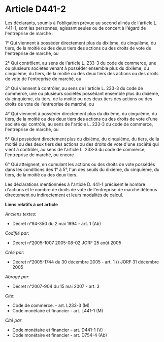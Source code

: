 # Article D441-2

Les déclarants, soumis à l'obligation prévue au second alinéa de l'article L. 441-1, sont les personnes, agissant seules ou
de concert à l'égard de l'entreprise de marché :

1° Qui viennent à posséder directement plus du dixième, du cinquième, du tiers, de la moitié ou des deux tiers des actions ou
des droits de vote de l'entreprise de marché, ou

2° Qui contrôlent, au sens de l'article L. 233-3 du code de commerce, une ou plusieurs sociétés venant à posséder ensemble
plus du dixième, du cinquième, du tiers, de la moitié ou des deux tiers des actions ou des droits de vote de l'entreprise de
marché, ou

3° Qui viennent à contrôler, au sens de l'article L. 233-3 du code de commerce, une ou plusieurs sociétés possédant ensemble
plus du dixième, du cinquième, du tiers, de la moitié ou des deux tiers des actions ou des droits de vote de l'entreprise de
marché, ou

4° Qui viennent à posséder directement plus du dixième, du cinquième, du tiers, de la moitié ou des deux tiers des actions ou
des droits de vote d'une société qui contrôle, au sens de l'article L. 233-3 du code de commerce, l'entreprise de marché, ou

5° Qui possèdent directement plus du dixième, du cinquième, du tiers, de la moitié ou des deux tiers des actions ou des
droits de vote d'une société qui vient à contrôler, au sens de l'article L. 233-3 du code de commerce, l'entreprise de
marché, ou encore

6° Qui atteignent, en cumulant les actions ou des droits de vote possédés dans les conditions des 1° à 5°, l'un des seuils du
dixième, du cinquième, du tiers, de la moitié ou des deux tiers.

Les déclarations mentionnées à l'article D. 441-1 précisent le nombre d'actions et le nombre de droits de vote de
l'entreprise de marché détenus directement ou indirectement et leurs modalités de calcul.

**Liens relatifs à cet article**

_Anciens textes_:

  - Décret n°94-350 du 2 mai 1994 - art. 1 (Ab)

_Codifié par_:

  - Décret n°2005-1007 2005-08-02 JORF 25 août 2005

_Créé par_:

  - Décret n°2005-1744 du 30 décembre 2005 - art. 1 () JORF 31 décembre 2005

_Abrogé par_:

  - Décret n°2007-904 du 15 mai 2007 - art. 3

_Cite_:

  - Code de commerce. - art. L233-3 (M)
  - Code monétaire et financier - art. L441-1 (M)

_Cité par_:

  - Code monétaire et financier - art. D441-1 (V)
  - Code monétaire et financier - art. D754-4 (Ab)
